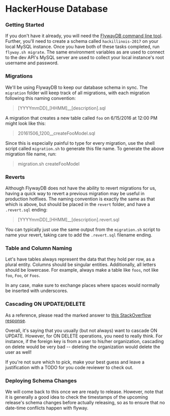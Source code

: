 # HackerHouse Database

### Getting Started
If you don't have it already, you will need the [FlywayDB command line tool](http://flywaydb.org/documentation/commandline/). Further, you'll need to create a schema called `hackillinois-2017` on your local MySQL instance. Once you have both of these tasks completed, run `flyway.sh migrate`. The same
environment variables as are used to connect to the dev API's MySQL server are used to collect your local instance's root username and password.

### Migrations
We'll be using FlywayDB to keep our database schema in sync. The `migration` folder will keep track of all migrations, with each migration following this naming convention:
> [YYYYmmDD]\_[HHMM]\__[description].sql

A migration that creates a new table called `foo` on 6/15/2016 at 12:00 PM might look like this:

> 20161506\_1200__createFooModel.sql

Since this is especially painful to type for every migration, use the shell script called `migration.sh` to generate this file name. To generate the above migration file name, run:

> migration.sh createFooModel

### Reverts
Although FlywayDB does not have the ability to revert migrations for us, having a quick way to revert a previous migration may be useful in production hotfixes. The naming convention is exactly the same as that which is above, but should be placed in the `revert` folder, and have a `.revert.sql` ending:

> [YYYYmmDD]\_[HHMM]\__[description].revert.sql

You can typically just use the same output from the `migration.sh` script to name your revert, taking care to add the `.revert.sql` filename ending.

### Table and Column Naming
Let's have tables always represent the data that they hold per row, as a plural entity. Columns should be singular entities. Additionally, all letters should be lowercase. For example, always make a table like `foos`, not like `foo`, `Foo`, or `Foos`.

In any case, make sure to exchange places where spaces would normally be inserted with underscores.

### Cascading ON UPDATE/DELETE
As a reference, please read the marked answer to [this StackOverflow response](http://stackoverflow.com/questions/6720050/foreign-key-varraints-when-to-use-on-update-and-on-delete).

Overall, it's saying that you usually (but not always) want to cascade ON UPDATE. However, for ON DELETE operations, you need to really think. For
instance, if the foreign key is from a user to his/her organization, cascading on delete would be very bad -- deleting the organization would delete
the user as well!

If you're not sure which to pick, make your best guess and leave a justification with a TODO for you code reviewer to check out.

### Deploying Schema Changes

We will come back to this once we are ready to release. However, note that it is generally a good idea to check the timestamps of the upcoming release's
schema changes before actually releasing, so as to ensure that no date-time conflicts happen with flyway.
